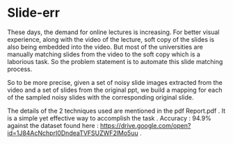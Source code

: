 # Slide-err
These days, the demand for online lectures is increasing. For better visual experience,
along with the video of the lecture, soft copy of the slides is also being embedded into the
video. But most of the universities are manually matching slides from the video to the soft
copy which is a laborious task. So the problem statement is to automate this slide matching
process.

So to be more precise, given a set of noisy slide images extracted from the video and
a set of slides from the original ppt, we build a mapping for each of the sampled
noisy slides with the corresponding original slide.

The details of the 2 techniques used are mentioned in the pdf Report.pdf . It is a simple yet 
effective way to accomplish the task . Accuracy : 94.9% against the dataset found here :
https://drive.google.com/open?id=1J84AcNchprI0DndeaTVFSUZWF2lMo5uu .
